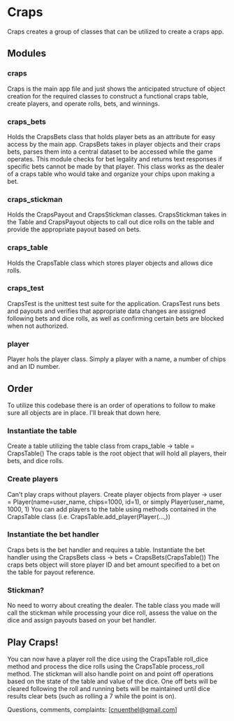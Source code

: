 # Craps
Craps creates a group of classes that can be utilized to create a craps app. 

## Modules

### craps
Craps is the main app file and just shows the anticipated structure of object creation for the required classes to construct a functional craps table, create players, and operate rolls, bets, and winnings. 

### craps_bets
Holds the CrapsBets class that holds player bets as an attribute for easy access by the main app. CrapsBets takes in player objects and their craps bets, parses them into a central dataset to be accessed while the game operates. This module checks for bet legality and returns text responses if specific bets cannot be made by that player. This class works as the dealer of a craps table who would take and organize your chips upon making a bet.

### craps_stickman
Holds the CrapsPayout and CrapsStickman classes. CrapsStickman takes in the Table and CrapsPayout objects to call out dice rolls on the table and provide the appropriate payout based on bets.

### craps_table
Holds the CrapsTable class which stores player objects and allows dice rolls.

### craps_test
CrapsTest is the unittest test suite for the application. CrapsTest runs bets and payouts and verifies that appropriate data changes are assigned following bets and dice rolls, as well as confirming certain bets are blocked when not authorized. 

### player
Player hols the player class. Simply a player with a name, a number of chips and an ID number.

## Order
To utilize this codebase there is an order of operations to follow to make sure all objects are in place. I'll break that down here.

### Instantiate the table
Create a table utilizing the table class from craps_table -> table = CrapsTable()
The craps table is the root object that will hold all players, their bets, and dice rolls. 

### Create players
Can't play craps without players. Create player objects from player -> user = Player(name=user_name, chips=1000, id=1), or simply Player(user_name, 1000, 1)
You can add players to the table using methods contained in the CrapsTable class (i.e. CrapsTable.add_player(Player(...,))

### Instantiate the bet handler
Craps bets is the bet handler and requires a table. Instantiate the bet handler using the CrapsBets class -> bets = CrapsBets(CrapsTable())
The craps bets object will store player ID and bet amount specified to a bet on the table for payout reference.

### Stickman?
No need to worry about creating the dealer. The table class you made will call the stickman while processing your dice roll, assess the value on the dice and assign payouts based on your bet handler. 

## Play Craps!
You can now have a player roll the dice using the CrapsTable roll_dice method and process the dice rolls using the CrapsTable process_roll method. The stickman will also handle point on and point off operations based on the state of the table and value of the dice. One off bets will be cleared following the roll and running bets will be maintained until dice results clear bets (such as rolling a 7 while the point is on).

Questions, comments, complaints:
[cnuenthel@gmail.com] 
